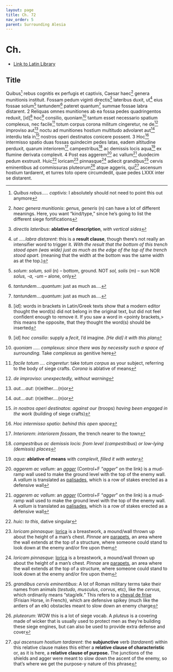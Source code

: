 ```yaml
---
layout: page
title: Ch. 72
nav_order: 5
parent: Surrounding Alesia
---
```


# Ch. #

- [Link to Latin Library](https://www.thelatinlibrary.com/caesar/gallic/gall7.shtml#72)

## Title 

Quibus[^1] rebus cognitis ex perfugis et captivis, Caesar haec[^2] genera munitionis instituit. Fossam pedum viginti directis[^3] lateribus duxit, ut[^4] eius fossae solum[^5] tantundem[^6] pateret quantum[^6] summae fossae labra distarent. 2 Reliquas omnes munitiones ab ea fossa pedes quadringentos reduxit, [id][^7] hoc[^8] consilio, quoniam[^9] tantum esset necessario spatium complexus, nec facile[^10] totum corpus corona militum cingeretur, ne de[^11] improviso aut[^12] noctu ad munitiones hostium multitudo advolaret aut[^12] interdiu tela in[^13] nostros operi destinatos conicere possent. 3 Hoc[^14] intermisso spatio duas fossas quindecim pedes latas, eadem altitudine perduxit, quarum interiorem[^15] campestribus[^16] ac demissis locis aqua[^17] ex flumine derivata complevit. 4 Post eas aggerem[^18] ac vallum[^18] duodecim pedum exstruxit. Huic[^19] loricam[^20] pinnasque[^20] adiecit grandibus[^21] cervis eminentibus ad commissuras pluteorum[^22] atque aggeris, qui[^23] ascensum hostium tardarent, et turres toto opere circumdedit, quae pedes LXXX inter se distarent.


[^1]: *Quibus rebus….. captivis*: I absolutely should not need to point this out anymore

[^2]: *haec genera munitionis*: *genus, generis* (n) can have a lot of different meanings. Here, you want “kind/type,” since he’s going to list the different siege fortifications

[^3]: *directis lateribus*: **ablative of description**, *with vertical sides*

[^4]: *ut …..labra distarent*: this is a **result clause**, though there’s not really an intensifier word to trigger it. *With the result that the bottom of this trench stood open (was wide) just as much as the edge of the top of the trench stood apart.* (meaning that the width at the bottom was the same width as at the top.)

[^5]: *solum*: *solum, soli* (n) – bottom, ground. NOT *sol, solis* (m) – sun NOR *solus, \-a, \-um* – alone, only

[^6]: *tantundem*….*quantum*: just as much as….

[^7]:  \[*id*\]: words in brackets in Latin/Greek texts show that a modern editor thought the word(s) did not belong in the original text, but did not feel confident enough to remove it. If you saw a word in \<pointy brackets,\> this means the opposite, that they thought the word(s) should be inserted

[^8]: \[*id*\] *hoc consilio*: supply a *fecit*, I’d imagine. *\[He did\] it with this plan*

[^9]: *quoniam ….. complexus*: *since there was by necessity such a space of surrounding.* Take *complexus* as genitive here

[^10]: *facile totum …. cingeretur*: take *totum corpus* as your subject, referring to the body of siege crafts. *Corona* is ablative of means

[^11]: *de improviso*: *unexpectedly, without warning*

[^12]: *aut….aut*: (n)either….(n)or

[^13]: *in nostros operi destinatos*: *against our* (troops) *having been engaged in the work* (building of siege crafts)

[^14]: *Hoc intermisso spatio*: *behind this open space*

[^15]: *Interiorem*: *interiorem fossam*, the trench nearer to the town

[^16]: *campestribus ac demissis locis*: *from level (campestribus*) *or low-lying (*demissis*) places*

[^17]: *aqua:* **ablative of means** with *complevit*, *filled it with water*

[^18]: *aggerem ac vallum*: an [*agger*](http://roma.andreapollett.com/S4/walls.htm) (Control+F “*agger*” on the link) is a mud-ramp wall used to make the ground level with the top of the enemy wall. A *vallum* is translated as [palisades](https://en.wikipedia.org/wiki/Palisade), which is a row of stakes erected as a defensive wall

[^19]: *huic*: *to this*, dative singular

[^20]: *loricam pinnasque*: [lorica](https://en.wikipedia.org/wiki/Breastwork_\(fortification\)) is a breastwork, a mound/wall thrown up about the height of a man’s chest. *Pinnae* are [parapets](https://en.wikipedia.org/wiki/Parapet), an area where the wall extends at the top of a structure, where someone could stand to look down at the enemy and/or fire upon them

[^21]: *grandibus cervis eminentibus*: A lot of Roman military terms take their names from animals (*testudo, musculus*, *corvus*, etc), like the *cervus*, which ordinarily means “stag/elk.” This refers to a [cheval de frise](https://en.wikipedia.org/wiki/Cheval_de_frise) (Frisian Horse, in French), which are defensive spikey (much like the antlers of an elk) obstacles meant to slow down an enemy charge

[^22]: *pluteorum*: WOW this is a lot of siege vocab. A *pluteus* is a covering made of wicker that is usually used to protect men as they’re building these siege engines, but can also be used to provide extra defense and cover

[^23]: *qui ascensum hostium tardarent*: the **subjunctive** verb (*tardarent*) within this relative clause makes this either a **relative clause of characteristic** or, as it is here, a **relative clause of purpose.** The junctions of the shields and agger were meant to slow down the ascent of the enemy, so that’s where we get the purpose-y nature of this phrase
